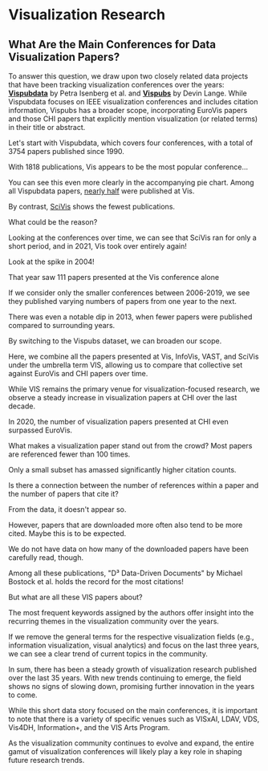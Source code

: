 # Visualization Research

## What Are the Main Conferences for Data Visualization Papers?

To answer this question, we draw upon two closely related data projects that have been tracking visualization conferences over the years: **<a href="https://sites.google.com/site/vispubdata/home">Vispubdata</a>** by Petra Isenberg et al. and **<a href="https://vispubs.com/">Vispubs</a>** by Devin Lange. While Vispubdata focuses on IEEE visualization conferences and includes citation information, Vispubs has a broader scope, incorporating EuroVis papers and those CHI papers that explicitly mention visualization (or related terms) in their title or abstract.

[](vis/#IEEEvis_countPerConf&col=%23FF00D3&yax=0;2000&line=&ann=&high=)
Let's start with Vispubdata, which covers four conferences, with a total of 3754 papers published since 1990.


[](vis/#IEEEvis_countPerConf&col=%23FF00D3&yax=0;2000&line=InfoVis;0.7;Vis;0.8;1898.1;0;1841.1;0&ann=VAST%3B0%3B1866.6%3B0%3B1818&high=Vis;1818)
With 1818 publications, Vis appears to be the most popular conference...


You can see this even more clearly in the accompanying pie chart. Among all Vispubdata papers, [nearly half](vis/#IEEEvis_countPerConf_pie&col=%23FF00D3&line=&ann=&high=) were published at Vis.


By contrast, [SciVis](vis/#IEEEvis_countPerConf_pie&col=%23FF00D3&line=&ann=&high=305;SciVis;305) shows the fewest publications. 

What could be the reason?


[](vis/#IEEEvis_overTime&col=%23FF00D3&yax=0;179.6&line=&ann=&high=)
Looking at the conferences over time, we can see that SciVis ran for only a short period, and in 2021, Vis took over entirely again!


[](vis/#IEEEvis_overTime&col=%23FF00D3&yax=0;179.6&line=2001;0.8;2003;0.7;169.6;0;172.1;0&ann=2000%3B0.7%3B165.5%3B0%3B174&high=)
Look at the spike in 2004!


[](vis/#IEEEvis_overTime&col=%23FF00D3&yax=0;180&line=2002;0.4;2004;0.4;130.5;0;114.9;0&ann=1999%3B0.9%3B130.3%3B0%3BVis%3A%20111&high=2004;111;Vis)
That year saw 111 papers presented at the Vis conference alone


[](vis/#IEEEvis_smallerConf)
If we consider only the smaller conferences between 2006-2019, we see they published varying numbers of papers from one year to the next.


[](vis/#IEEEvis_smallerConf&col=%23FF00D3&yax=0;70&xax=2009;2017&line=2013;0;2013;0;0;0;70;0&ann=&high=2013;31;SciVis)
There was even a notable dip in 2013, when fewer papers were published compared to surrounding years.


By switching to the Vispubs dataset, we can broaden our scope. 

[](vis/#vispubs_overTime)
Here, we combine all the papers presented at Vis, InfoVis, VAST, and SciVis under the umbrella term VIS, allowing us to compare that collective set against EuroVis and CHI papers over time.


While VIS remains the primary venue for visualization-focused research, we observe a steady increase in visualization papers at CHI over the last decade. 

[](vis/#vispubs_overTime&col=%23FF00D3&yax=0;180&xax=2006;2024&line=2019.98;0;2019.99;0;0;0;180;0&ann=&high=2019.94;56.56)
In 2020, the number of visualization papers presented at CHI even surpassed EuroVis.


[](vis/#IEEEvis_citationHisto&col=%23FF00D3&yax=0;4000&line=&ann=&high=0%20%E2%80%93%20100;3532)
What makes a visualization paper stand out from the crowd? Most papers are referenced fewer than 100 times.


[](vis/#IEEEvis_citationHisto&col=%23FF00D3&yax=0;209&line=0;0;2,0;0;2,0;0;2&ann=100%3B0.9%3B176.4%3B0%3B172%7C%7C%7C200%3B0.7%3B32%3B0%3B27&high=)
Only a small subset has amassed significantly higher citation counts.


[](vis/#IEEEvis_citeAndCited)
Is there a connection between the number of references within a paper and the number of papers that cite it?

From the data, it doesn't appear so.


[](vis/#IEEEvis_downloadsAndCited&col=%23FF00D3&yax=0;800&xax=0;15000&line=&ann=&high=)
However, papers that are downloaded more often also tend to be more cited. Maybe this is to be expected. 

We do not have data on how many of the downloaded papers have been carefully read, though.


[](vis/#IEEEvis_downloadsAndCited&col=%23FF00D3&yax=0;2200&xax=0;27985.1&line=11523.36;0;10893.95;0;1745.6;0;2028.4;0&ann=11295.1%3B0%3B1644.3%3B0%3BD³%20Data-Driven%20Documents&high=10871;2061) 
Among all these publications, "D³ Data-Driven Documents" by Michael Bostock et al. holds the record for the most citations!


But what are all these VIS papers about? 

[](vis/#vispubs_topKeywords&col=%23FF00D3&xax=0;260.4&line=&ann=&high=)
The most frequent keywords assigned by the authors offer insight into the recurring themes in the visualization community over the years.


[](vis/#vispubs_topKeywordsRecently)
If we remove the general terms for the respective visualization fields (e.g., information visualization, visual analytics) and focus on the last three years, we can see a clear trend of current topics in the community.


[](vis/#vispubs_overTimeSum&col=%2300F05E&yax=0;280&xax=1989.99;2024&line=&ann=&high=)
In sum, there has been a steady growth of visualization research published over the last 35 years. With new trends continuing to emerge, the field shows no signs of slowing down, promising further innovation in the years to come.

While this short data story focused on the main conferences, it is important to note that there is a variety of specific venues such as VISxAI, LDAV, VDS, Vis4DH, Information+, and the VIS Arts Program.

As the visualization community continues to evolve and expand, the entire gamut of visualization conferences will likely play a key role in shaping future research trends.
